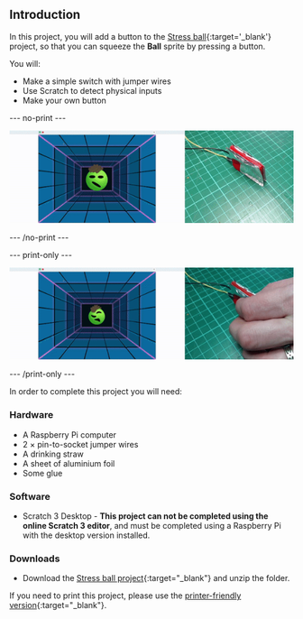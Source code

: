 ## Introduction

In this project, you will add a button to the [Stress ball](https://projects.raspberrypi.org/en/projects/stress-ball){:target='_blank'} project, so that you can squeeze the **Ball** sprite by pressing a button.

You will:
+ Make a simple switch with jumper wires
+ Use Scratch to detect physical inputs
+ Make your own button
  
--- no-print ---

![Animation of a homemade button being squeezed, which causes a sprite to change in Scratch.](images/simple-scratch-game-controller.gif)

--- /no-print ---

--- print-only ---

![A homemade button being squeezed, which causes a sprite to change in Scratch.](images/simple-scratch-game-controller.png)

--- /print-only ---

In order to complete this project you will need:
### Hardware

+ A Raspberry Pi computer
+ 2 × pin-to-socket jumper wires
+ A drinking straw
+ A sheet of aluminium foil
+ Some glue

### Software

+ Scratch 3 Desktop - **This project can not be completed using the online Scratch 3 editor**, and must be completed using a Raspberry Pi with the desktop version installed.


### Downloads

+ Download the [Stress ball project](http://rpf.io/p/en/stress-ball-get){:target="_blank"} and unzip the folder.

If you need to print this project, please use the [printer-friendly version](https://projects.raspberrypi.org/en/projects/rpi-stress-buster-with-scratch/print){:target="_blank"}.